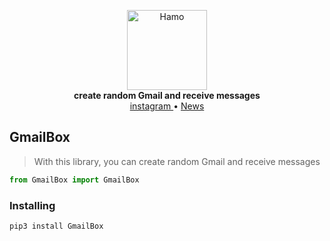 <p align="center">
    <a href="https://github.com/H7AM0/GmailBox">
        <img src="https://telegra.ph/file/19f7cbbf3959941cda6b5.jpg" alt="Hamo" width="128">
    </a>
    <br>
    <b>create random Gmail and receive messages</b>
    <br>
    <a href="https://www.instagram.com/4.4cq/">
        instagram
    </a>
    •
    <a href="https://t.me/pyrogram">
        News
    </a>
</p>

## GmailBox

> With this library, you can create random Gmail and receive messages

``` python
from GmailBox import GmailBox
```

### Installing

``` bash
pip3 install GmailBox
```
